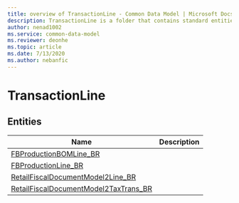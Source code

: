 ```yaml
---
title: overview of TransactionLine - Common Data Model | Microsoft Docs
description: TransactionLine is a folder that contains standard entities related to the Common Data Model.
author: nenad1002
ms.service: common-data-model
ms.reviewer: deonhe
ms.topic: article
ms.date: 7/13/2020
ms.author: nebanfic
---
```


# TransactionLine


## Entities

|Name|Description|
|---|---|
|[FBProductionBOMLine_BR](FBProductionBOMLine_BR.md)||
|[FBProductionLine_BR](FBProductionLine_BR.md)||
|[RetailFiscalDocumentModel2Line_BR](RetailFiscalDocumentModel2Line_BR.md)||
|[RetailFiscalDocumentModel2TaxTrans_BR](RetailFiscalDocumentModel2TaxTrans_BR.md)||
